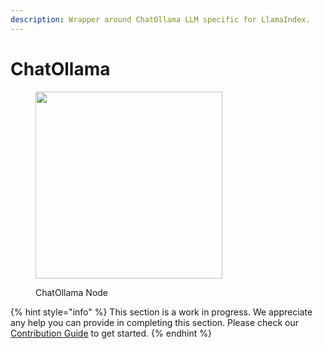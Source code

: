 ```yaml
---
description: Wrapper around ChatOllama LLM specific for LlamaIndex.
---
```


# ChatOllama

<figure><img src="../..//assets/up-012.png" alt="" width="299"><figcaption><p>ChatOllama Node</p></figcaption></figure>

{% hint style="info" %}
This section is a work in progress. We appreciate any help you can provide in completing this section. Please check our [Contribution Guide](broken-reference) to get started.
{% endhint %}
